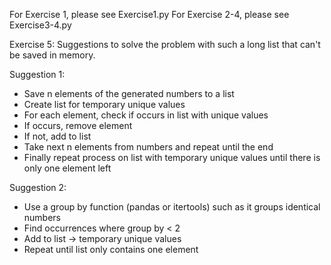 For Exercise 1, please see Exercise1.py
For Exercise 2-4, please see Exercise3-4.py


Exercise 5:
Suggestions to solve the problem with such a long list that can't be saved in memory.

Suggestion 1:
- Save n elements of the generated numbers to a list
- Create list for temporary unique values
- For each element, check if occurs in list with unique values
- If occurs, remove element
- If not, add to list
- Take next n elements from numbers and repeat until the end
- Finally repeat process on list with temporary unique values until there is only one element left


Suggestion 2:
- Use a group by function (pandas or itertools) such as it groups identical numbers
- Find occurrences where group by < 2
- Add to list -> temporary unique values
- Repeat until list only contains one element



